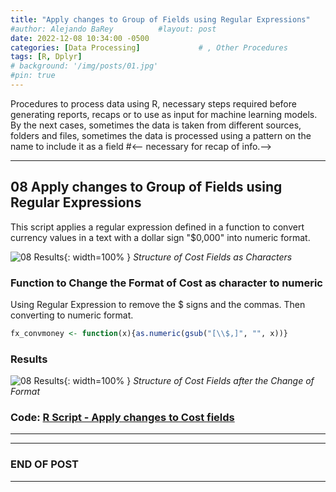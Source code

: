```yaml
---
title: "Apply changes to Group of Fields using Regular Expressions"      # subtitle: "Description of R Scripts for data processing."
#author: Alejando BaRey          #layout: post
date: 2022-12-08 10:34:00 -0500
categories: [Data Processing]             # , Other Procedures
tags: [R, Dplyr]
# background: '/img/posts/01.jpg'
#pin: true
---
```


Procedures to process data using R, necessary steps required before generating reports, recaps or to use as input for machine learning models. By the next cases, sometimes the data is taken from different sources, folders and files, sometimes the data is processed using a pattern on the name to include it as a field #<-- necessary for recap of info.-->

___

## 08 Apply changes to Group of Fields using Regular Expressions

This script applies a regular expression defined in a function to convert currency values in a text with a dollar sign "$0,000" into numeric format.

![08 Results](/images/DataProcess/08_Structure_of_Imported_Data_Cost_Fields_as_Characters.PNG){: width=100% }   <!--# {: width="550" height="350" }-->
_Structure of Cost Fields as Characters_

### Function to Change the Format of Cost as character to numeric
Using Regular Expression to remove the $ signs and the commas. Then converting to numeric format.

```R
fx_convmoney <- function(x){as.numeric(gsub("[\\$,]", "", x))}
```
### Results
![08 Results](/images/DataProcess/08_Structure_of_Cost_Fields_after_the_Change_of_Format.PNG){: width=100% }   <!--# {: width="550" height="350" }-->
_Structure of Cost Fields after the Change of Format_

### Code: [R Script - Apply changes to Cost fields](https://github.com/albarey33/Data_Analysis_R/blob/main/08%20Apply%20changes%20to%20Cost%20fields.R)

___
_____

### END OF POST
___


